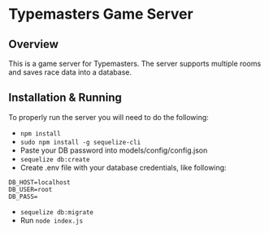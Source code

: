 # Typemasters Game Server

## Overview

This is a game server for Typemasters. The server supports multiple rooms and saves race data into 
a database.

## Installation & Running

To properly run the server you will need to do the following:

- `npm install`
- `sudo npm install -g sequelize-cli`
- Paste your DB password into models/config/config.json
- `sequelize db:create`
- Create .env file with your database credentials, like following:

 ```
 DB_HOST=localhost
 DB_USER=root
 DB_PASS=
```

- `sequelize db:migrate`
- Run `node index.js`